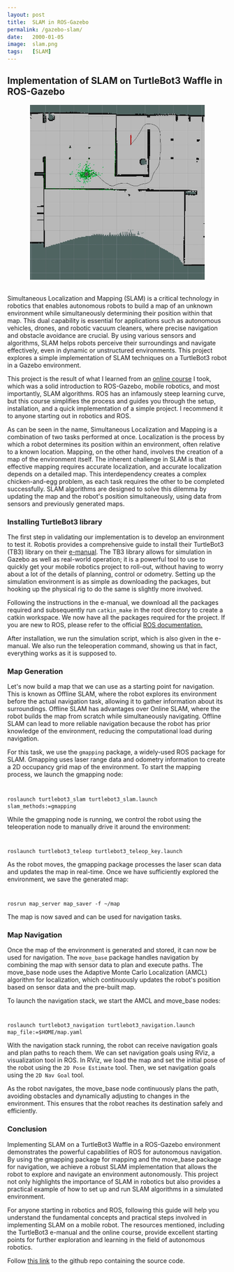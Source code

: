 ```yaml
---
layout: post
title:  SLAM in ROS-Gazebo
permalink: /gazebo-slam/
date:   2000-01-05
image:  slam.png
tags:   [SLAM]
---
```

## Implementation of SLAM on TurtleBot3 Waffle in ROS-Gazebo

<center><img src="/img/slam.png" alt="SLAM" height="400" width="400"></center>
<br>

Simultaneous Localization and Mapping (SLAM) is a critical technology in robotics that enables autonomous robots to build a map of an unknown environment while simultaneously determining their position within that map. This dual capability is essential for applications such as autonomous vehicles, drones, and robotic vacuum cleaners, where precise navigation and obstacle avoidance are crucial. By using various sensors and algorithms, SLAM helps robots perceive their surroundings and navigate effectively, even in dynamic or unstructured environments. This project explores a simple implementation of SLAM techniques on a TurtleBot3 robot in a Gazebo environment.

This project is the result of what I learned from an [online course](https://www.udemy.com/course/ros-navigation/) I took, which was a solid introduction to ROS-Gazebo, mobile robotics, and most importantly, SLAM algorithms. ROS has an infamously steep learning curve, but this course simplifies the process and guides you through the setup, installation, and a quick implementation of a simple project. I recommend it to anyone starting out in robotics and ROS.

As can be seen in the name, Simultaneous Localization and Mapping is a combination of two tasks performed at once. Localization is the process by which a robot determines its position within an environment, often relative to a known location. Mapping, on the other hand, involves the creation of a map of the environment itself. The inherent challenge in SLAM is that effective mapping requires accurate localization, and accurate localization depends on a detailed map. This interdependency creates a complex chicken-and-egg problem, as each task requires the other to be completed successfully. SLAM algorithms are designed to solve this dilemma by updating the map and the robot's position simultaneously, using data from sensors and previously generated maps.

### Installing TurtleBot3 library

The first step in validating our implementation is to develop an environment to test it. Robotis provides a comprehensive guide to install their TurtleBot3 (TB3) library on their [e-manual](https://emanual.robotis.com/docs/en/platform/turtlebot3/simulation/). The TB3 library allows for simulation in Gazebo as well as real-world operation; it is a powerful tool to use to quickly get your mobile robotics project to roll-out, without having to worry about a lot of the details of planning, control or odometry. Setting up the simulation environment is as simple as downloading the packages, but hooking up the physical rig to do the same is slightly more involved.

Following the instructions in the e-manual, we download all the packages required and subsequently run `catkin_make` in the root directory to create a catkin workspace. We now have all the packages required for the project. If you are new to ROS, please refer to the official [ROS documentation.](https://wiki.ros.org/ROS/Tutorials)

After installation, we run the simulation script, which is also given in the e-manual. We also run the teleoperation command, showing us that in fact, everything works as it is supposed to.

### Map Generation

Let's now build a map that we can use as a starting point for navigation. This is known as Offline SLAM, where the robot explores its environment before the actual navigation task, allowing it to gather information about its surroundings. Offline SLAM has advantages over Online SLAM, where the robot builds the map from scratch while simultaneously navigating. Offline SLAM can lead to more reliable navigation because the robot has prior knowledge of the environment, reducing the computational load during navigation.

For this task, we use the `gmapping` package, a widely-used ROS package for SLAM. Gmapping uses laser range data and odometry information to create a 2D occupancy grid map of the environment. To start the mapping process, we launch the gmapping node:

#
    roslaunch turtlebot3_slam turtlebot3_slam.launch slam_methods:=gmapping

While the gmapping node is running, we control the robot using the teleoperation node to manually drive it around the environment:

#
    roslaunch turtlebot3_teleop turtlebot3_teleop_key.launch

As the robot moves, the gmapping package processes the laser scan data and updates the map in real-time. Once we have sufficiently explored the environment, we save the generated map:

#
    rosrun map_server map_saver -f ~/map

The map is now saved and can be used for navigation tasks.

### Map Navigation

Once the map of the environment is generated and stored, it can now be used for navigation. The `move_base` package handles navigation by combining the map with sensor data to plan and execute paths. The move_base node uses the Adaptive Monte Carlo Localization (AMCL) algorithm for localization, which continuously updates the robot's position based on sensor data and the pre-built map.

To launch the navigation stack, we start the AMCL and move_base nodes:

#
    roslaunch turtlebot3_navigation turtlebot3_navigation.launch map_file:=$HOME/map.yaml

With the navigation stack running, the robot can receive navigation goals and plan paths to reach them. We can set navigation goals using RViz, a visualization tool in ROS. In RViz, we load the map and set the initial pose of the robot using the `2D Pose Estimate` tool. Then, we set navigation goals using the `2D Nav Goal` tool.

As the robot navigates, the move_base node continuously plans the path, avoiding obstacles and dynamically adjusting to changes in the environment. This ensures that the robot reaches its destination safely and efficiently.

### Conclusion

Implementing SLAM on a TurtleBot3 Waffle in a ROS-Gazebo environment demonstrates the powerful capabilities of ROS for autonomous navigation. By using the gmapping package for mapping and the move_base package for navigation, we achieve a robust SLAM implementation that allows the robot to explore and navigate an environment autonomously. This project not only highlights the importance of SLAM in robotics but also provides a practical example of how to set up and run SLAM algorithms in a simulated environment.

For anyone starting in robotics and ROS, following this guide will help you understand the fundamental concepts and practical steps involved in implementing SLAM on a mobile robot. The resources mentioned, including the TurtleBot3 e-manual and the online course, provide excellent starting points for further exploration and learning in the field of autonomous robotics.

Follow [this link](https://github.com/ashwathkart/ros-slam-gazebo.git) to the github repo containing the source code.